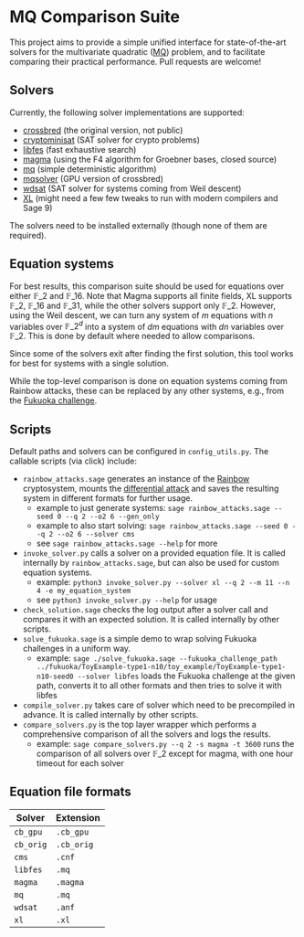 # MQ Comparison Suite

This project aims to provide a simple unified interface for state-of-the-art solvers for the multivariate quadratic ([MQ](https://eprint.iacr.org/2005/393)) problem, and to facilitate comparing their practical performance. Pull requests are welcome!

## Solvers

Currently, the following solver implementations are supported:

* [crossbred](https://eprint.iacr.org/2017/372) (the original version, not public)
* [cryptominisat](https://github.com/msoos/cryptominisat) (SAT solver for crypto problems)
* [libfes](https://github.com/cbouilla/libfes-lite) (fast exhaustive search)
* [magma](https://magma.maths.usyd.edu.au) (using the F4 algorithm for Groebner bases, closed source)
* [mq](https://gitlab.lip6.fr/almasty/mq) (simple deterministic algorithm)
* [mqsolver](https://github.com/kcning/mqsolver) (GPU version of crossbred)
* [wdsat](https://github.com/mtrimoska/WDSat) (SAT solver for systems coming from Weil descent)
* [XL](http://polycephaly.org/projects/xl) (might need a few few tweaks to run with modern compilers and Sage 9)

The solvers need to be installed externally (though none of them are required).

## Equation systems

For best results, this comparison suite should be used for equations over either $\mathbb{F}\_2$ and $\mathbb{F}\_{16}$. Note that Magma supports all finite fields, XL supports $\mathbb{F}\_2$, $\mathbb{F}\_{16}$ and $\mathbb{F}\_{31}$, while the other solvers support only $\mathbb{F}\_2$. However, using the Weil descent, we can turn any system of $m$ equations with $n$ variables over $\mathbb{F}\_{2^d}$ into a system of $dm$ equations with $dn$ variables over $\mathbb{F}\_2$. This is done by default where needed to allow comparisons.

Since some of the solvers exit after finding the first solution, this tool works for best for systems with a single solution.

While the top-level comparison is done on equation systems coming from Rainbow attacks, these can be replaced by any other systems, e.g., from the [Fukuoka challenge](https://www.mqchallenge.org/).

## Scripts
Default paths and solvers can be configured in `config_utils.py`.
The callable scripts (via click) include:
* `rainbow_attacks.sage` generates an instance of the [Rainbow](https://www.pqcrainbow.org/) cryptosystem, mounts the [differential attack](https://eprint.iacr.org/2022/214) and saves the resulting system in different formats for further usage.
  * example to just generate systems: `sage rainbow_attacks.sage --seed 0 --q 2 --o2 6 --gen_only`
  * example to also start solving: `sage rainbow_attacks.sage --seed 0 --q 2 --o2 6 --solver cms`
  * see `sage rainbow_attacks.sage --help` for more
* `invoke_solver.py` calls a solver on a provided equation file. It is called internally by `rainbow_attacks.sage`, but can also be used for custom equation systems.
  * example: `python3 invoke_solver.py --solver xl --q 2 --m 11 --n 4 -e my_equation_system`
  * see `python3 invoke_solver.py --help` for usage
* `check_solution.sage` checks the log output after a solver call and compares it with an expected solution. It is called internally by other scripts.
* `solve_fukuoka.sage` is a simple demo to wrap solving Fukuoka challenges in a uniform way.
  * example: `sage ./solve_fukuoka.sage --fukuoka_challenge_path ../fukuoka/ToyExample-type1-n10/toy_example/ToyExample-type1-n10-seed0 --solver libfes` loads the Fukuoka challenge at the given path, converts it to all other formats and then tries to solve it with libfes
* `compile_solver.py` takes care of solver which need to be precompiled in advance. It is called internally by other scripts.
* `compare_solvers.py` is the top layer wrapper which performs a comprehensive comparison of all the solvers and logs the results.
  * example: `sage compare_solvers.py --q 2 -s magma -t 3600` runs the comparison of all solvers over $\mathbb{F}\_2$ except for magma, with one hour timeout for each solver

## Equation file formats

| Solver       | Extension |
|--------------|-----------|
| `cb_gpu`     | `.cb_gpu` |
| `cb_orig`    | `.cb_orig`|
| `cms`        | `.cnf`    |
| `libfes`     | `.mq`     |
| `magma`      | `.magma`  |
| `mq`         | `.mq`     |
| `wdsat`      | `.anf`    |
| `xl`         | `.xl`     |
